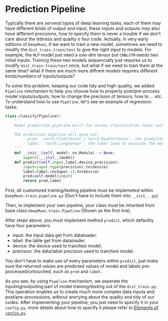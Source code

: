 # Prediction Pipeline

Typically there are serveral types of deep learning tasks, each of them may have different kinds of output and input, these inputs and outputs may also have different precisions, how to specify them is never a trouble if we don't care about the tidiness and quality o four code. Actually, in very early editions of `DeepMuon`, if we want to train a new model, sometimes we need to modify the `dist_train.train/test` to give the right input to models. For example, the `MLP` model just need a one-dim tensor but `CNNLSTM` needs two initial inputs. Training these two models sequencially just requires us to modify `dist_train.train/test` once, but what if we need to train them at the same time? what if there are much more diffrent models requires different kinds/numbers of inputs/outputs?

To solve this problem, keeping our code tidy and high-quality, we added `Pipeline` mechanism to help you choose how to properly post/pre-process model inputs/outputs, how to change the precision of tensors, how to ... etc. To understand how to use `Pipeline`, let's see an example of regression tasks:

```python
class classify(Pipeline):
    '''
    Model prediction pipeline built for normal classfication tasks such as Swin-Transformer, ResNet, Video-Swin Transformer, Vision Transformer etc.

    The predcition pipeline will give out:
        - pred: `torch.FloatTensor`/`torch.DoubleTensor`, the predicted values of classification models.
        - label: `torch.LongTensor`, the label used to evaluate the model's results.
    '''
    def __init__(self, model: nn.Module) -> None:
        super().__init__(model)
    def predict(self,input,label,device,precision):
        input=input.type(precision).to(device)
        label=label.reshape(-1).to(device)
        pred=self.model(input)
        return pred,label
```

First, all customized training/testing pipeline must be implemeted within `DeepMuon.train.pipeline.py` (Don't have to include them into `__init__.py`)

Then, to implement your own pipeline, your class must be inherited from base class `DeepMuon.train.Pipeline` (Shown as the first line).

After steps above, you must implement method `predict`, which defaultly have four parameters:

- input: the input data get from dataloader.
- label: the lable get from dataloader.
- device: the device used to train/test model.
- precision: the data/label precision used to train/test model.

You don't have to make use of every parameters within `predict`, just make sure the returned values are predicted values of model and labels pre-processed/untouched, such as `pred` and `label`.

As you see, by using `Pipeline` mechanism, we seperate the inputing/outputing part of model training/testing out of the `dist_train.py`. This operation enables us to create much more complex data inputs and post/pre-processions, without worrying about the quality and tidy of our codes. After implementing your pipeline, you just need to specify it in your `config.py`, more details about how to specify it please refer to [Elements of `config.py`](https://airscker.github.io/DeepMuon/tutorials/index.html#/config/config?id=model).

